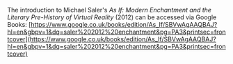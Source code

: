 The introduction to Michael Saler's *As If: Modern Enchantment and the Literary Pre-History of Virtual Reality* (2012) can be accessed via Google Books: [https://www.google.co.uk/books/edition/As_If/SBVwAgAAQBAJ?hl=en&gbpv=1&dq=saler%202012%20enchantment&pg=PA3&printsec=frontcover](https://www.google.co.uk/books/edition/As_If/SBVwAgAAQBAJ?hl=en&gbpv=1&dq=saler%202012%20enchantment&pg=PA3&printsec=frontcover)
